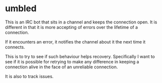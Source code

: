 # umbled
This is an IRC bot that sits in a channel and keeps the connection open. It
is different in that it is more accepting of errors over the lifetime of a
connection.

If it encounters an error, it notifies the channel about it the next time
it connects.

This is to try to see if such behaviour helps recovery. Specifically I want
to see if it is possible for retrying to make any difference in keeping a
connection alive in the face of an unreliable connection.

It is also to track issues.
